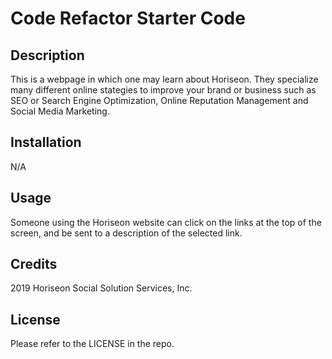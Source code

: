 # Code Refactor Starter Code

## Description
This is a webpage in which one may learn about Horiseon. They specialize many different online stategies to improve your brand or business such as SEO or Search Engine Optimization, Online Reputation Management and Social Media Marketing.

## Installation
N/A

## Usage
Someone using the Horiseon website can click on the links at the top of the screen, and be sent to a description of the selected link. 

## Credits
2019 Horiseon Social Solution Services, Inc.

## License
Please refer to the LICENSE in the repo.
